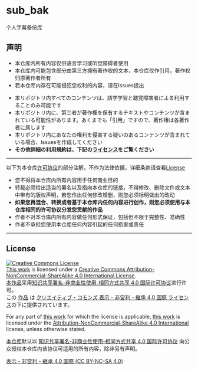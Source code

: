 # sub_bak
个人字幕备份库

## 声明
* 本仓库内所有内容仅供语言学习或听觉障碍者使用
* 本仓库内可能包含部分由第三方拥有著作权的文本，本仓库仅作引用，著作权归原著作者所有
* 若本仓库内存在可能侵犯您权利的内容，请在Issues提出
>
* 本リポジトリ内すべてのコンテンツは、語学学習と聴覚障害者による利用することのみ可能です
* 本リポジトリ内に、第三者が著作権を保有するテキストやコンテンツが含まれている可能性があります。あくまでも「引用」ですので、著作権は各著作者に属します
* 本リポジトリ内にあなたの権利を侵害する疑いのあるコンテンツが含まれている場合、Issuesを作成してください
* **その他詳細の利用規約は、下記の[ライセンス](https://github.com/szwhy/sub_bak#license)をご覧ください**
****
以下为本仓库[许可协议](https://raw.githubusercontent.com/szwhy/sub_bak/main/LICENSE)的部分注解，不作为法律依据，详细条款请查看[License](https://github.com/szwhy/sub_bak#license)
* 您不得将本仓库内所有内容用于任何商业目的
* 转载必须给出适当的署名以及指向本仓库的链接，不得修改、删除文件或文本中带有的版权声明，若您作出任何修改增删，则您必须标明做出的改动
* **如果您再混合、转换或者基于本仓库内任何内容进行创作，则您必须使用与本仓库相同的许可协议分发您贡献的作品**
* 作者不对本仓库内所有内容做任何形式保证，包括但不限于完整性、准确性
* 作者不承担您使用本仓库任何内容引起的任何损害或责任
****
## License

<a rel="license" href="http://creativecommons.org/licenses/by-nc-sa/4.0/"><img alt="Creative Commons License" style="border-width:0" src="https://i.creativecommons.org/l/by-nc-sa/4.0/88x31.png" /></a><br />[This work](https://github.com/szwhy/sub_bak) is licensed under a <a rel="license" href="http://creativecommons.org/licenses/by-nc-sa/4.0/">Creative Commons Attribution-NonCommercial-ShareAlike 4.0 International License</a>.
<br />[本作品](https://github.com/szwhy/sub_bak)采用<a rel="license" href="http://creativecommons.org/licenses/by-nc-sa/4.0/">知识共享署名-非商业性使用-相同方式共享 4.0 国际许可协议</a>进行许可。
<br />この [作品](https://github.com/szwhy/sub_bak) は <a rel="license" href="http://creativecommons.org/licenses/by-nc-sa/4.0/">クリエイティブ・コモンズ 表示 - 非営利 - 継承 4.0 国際 ライセンス</a>の下に提供されています。

For any part of [this work](https://github.com/szwhy/sub_bak) for which the license is applicable, [this work](https://github.com/szwhy/sub_bak) is licensed under the [Attribution-NonCommercial-ShareAlike 4.0 International](http://creativecommons.org/licenses/by-nc-sa/4.0/) license, unless otherwise stated.

[本仓库](https://github.com/szwhy/sub_bak)默认以 [知识共享署名-非商业性使用-相同方式共享 4.0 国际许可协议](http://creativecommons.org/licenses/by-nc-sa/4.0/deed.zh) 向公众授权本仓库内该协议可适用的所有内容，除非另有声明。

[表示 - 非営利 - 継承 4.0 国際 (CC BY-NC-SA 4.0)](http://creativecommons.org/licenses/by-nc-sa/4.0/deed.ja)
